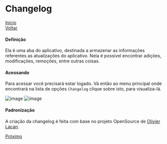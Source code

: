 # Changelog

[Inicio](https://github.com/devhunes/docs/blob/master/Pick%20'n'%20Go/home.md#pick-n-go) </br>
[Voltar](https://github.com/devhunes/docs/blob/master/Pick%20'n'%20Go/requisitos.md#requisitos-de-sistema)


#### Definição

Ela é uma aba do aplicativo, destinada a armazenar as informações referentes as atualizações do aplicativo. Nela é possível encontrar adições, modificações, remoções, entre outras coisas.

#### Acessando

Para acessar você precisará estar logado. Vá então ao menu principal onde encontrará na lista de opções `Changelog` clique sobre isto, para visualiza-lá.

![image](http://hunes.com.br/imagens/mobile/pickngo/001(2).png)
![image](http://hunes.com.br/imagens/mobile/pickngo/002.png)

#### Padronização

A criação da changelog é feita com base no projeto OpenSource de [Olivier Lacan](https://keepachangelog.com/pt-BR/0.3.0/).

[Próximo](https://github.com/devhunes/docs/blob/master/Pick%20'n'%20Go/configuracoes.md#configura%C3%A7%C3%B5es)
